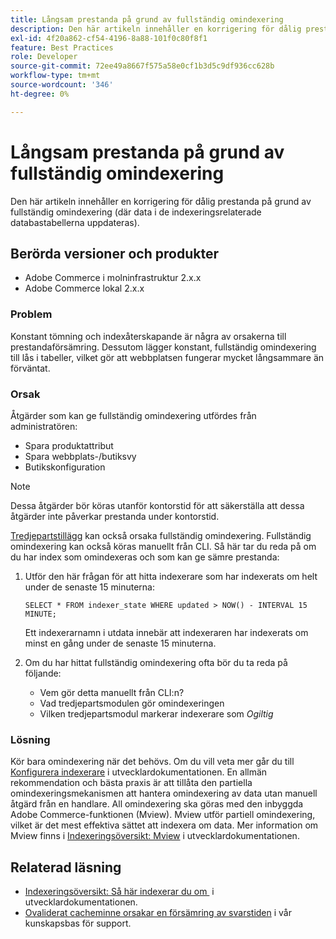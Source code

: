 ```yaml
---
title: Långsam prestanda på grund av fullständig omindexering
description: Den här artikeln innehåller en korrigering för dålig prestanda på grund av fullständig omindexering (där data i de indexeringsrelaterade databastabellerna uppdateras).
exl-id: 4f20a862-cf54-4196-8a88-101f0c80f8f1
feature: Best Practices
role: Developer
source-git-commit: 72ee49a8667f575a58e0cf1b3d5c9df936cc628b
workflow-type: tm+mt
source-wordcount: '346'
ht-degree: 0%

---
```


# Långsam prestanda på grund av fullständig omindexering

Den här artikeln innehåller en korrigering för dålig prestanda på grund av fullständig omindexering (där data i de indexeringsrelaterade databastabellerna uppdateras).

## Berörda versioner och produkter

* Adobe Commerce i molninfrastruktur 2.x.x
* Adobe Commerce lokal 2.x.x

### Problem

Konstant tömning och indexåterskapande är några av orsakerna till prestandaförsämring. Dessutom lägger konstant, fullständig omindexering till lås i tabeller, vilket gör att webbplatsen fungerar mycket långsammare än förväntat.

### Orsak

Åtgärder som kan ge fullständig omindexering utfördes från administratören:

* Spara produktattribut
* Spara webbplats-/butiksvy
* Butikskonfiguration

>[!NOTE]
>
>Dessa åtgärder bör köras utanför kontorstid för att säkerställa att dessa åtgärder inte påverkar prestanda under kontorstid.

[Tredjepartstillägg](https://support.magento.com/hc/en-us/articles/360042361152-Best-Practices-for-using-third-party-extensions-in-Magento) kan också orsaka fullständig omindexering. Fullständig omindexering kan också köras manuellt från CLI. Så här tar du reda på om du har index som omindexeras och som kan ge sämre prestanda:

1. Utför den här frågan för att hitta indexerare som har indexerats om helt under de senaste 15 minuterna:

   ```
   SELECT * FROM indexer_state WHERE updated > NOW() - INTERVAL 15 MINUTE;
   ```

   Ett indexerarnamn i utdata innebär att indexeraren har indexerats om minst en gång under de senaste 15 minuterna.

1. Om du har hittat fullständig omindexering ofta bör du ta reda på följande:
   * Vem gör detta manuellt från CLI:n?
   * Vad tredjepartsmodulen gör omindexeringen
   * Vilken tredjepartsmodul markerar indexerare som *Ogiltig*

### Lösning

Kör bara omindexering när det behövs. Om du vill veta mer går du till [Konfigurera indexerare](https://experienceleague.adobe.com/sv/docs/commerce-operations/configuration-guide/cli/manage-indexers#configure-indexers) i utvecklardokumentationen. En allmän rekommendation och bästa praxis är att tillåta den partiella omindexeringsmekanismen att hantera omindexering av data utan manuell åtgärd från en handlare. All omindexering ska göras med den inbyggda Adobe Commerce-funktionen (Mview). Mview utför partiell omindexering, vilket är det mest effektiva sättet att indexera om data. Mer information om Mview finns i [Indexeringsöversikt: Mview](https://developer.adobe.com/commerce/php/development/components/indexing/#mview) i utvecklardokumentationen.

## Relaterad läsning

* [Indexeringsöversikt: Så här indexerar du om &#x200B;](https://developer.adobe.com/commerce/php/development/components/indexing/#how-to-reindex) i utvecklardokumentationen.
* [Ovaliderat cacheminne orsakar en försämring av svarstiden](/help/troubleshooting/miscellaneous/invalidated-cache-causes-response-time-degradation.md) i vår kunskapsbas för support.

